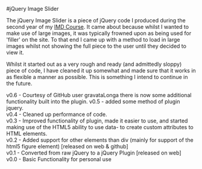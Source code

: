#jQuery Image Slider

The jQuery Image Slider is a piece of jQuery code I produced during the second year of my [IMD Course](http://imdweb.infj.ulst.ac.uk/). It came about because whilst I wanted to make use of large images, it was typically frowned upon as being used for 'filler' on the site. To that end I came up with a method to load in large images whilst not showing the full piece to the user until they decided to view it.

Whilst it started out as a very rough and ready (and admittedly sloppy) piece of code, I have cleaned it up somewhat and made sure that it works in as flexible a manner as possible. This is something I intend to continue in the future.

v0.6 - Courtesy of GitHub user gravataLonga there is now some additional functionality built into the plugin.
v0.5 - added some method of plugin jquery.  
v0.4 - Cleaned up performance of code.   
v0.3 - Improved functionality of plugin, made it easier to use, and started making use of the HTML5 ability to use data- to create custom attributes to HTML elements.  
v0.2 - Added support for other elements than div (mainly for support of the html5 figure element) [released on web & github]  
v0.1 - Converted from raw jQuery to a jQuery Plugin [released on web]  
v0.0 - Basic Functionality for personal use  